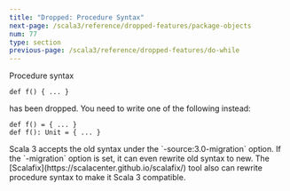 ```yaml
---
title: "Dropped: Procedure Syntax"
next-page: /scala3/reference/dropped-features/package-objects
num: 77
type: section
previous-page: /scala3/reference/dropped-features/do-while
---
```


<!-- THIS FILE HAS BEEN GENERATED BY SCALADOC PREPROCESSOR.
    The whole process of generation the docs can be found under this README: https://github.com/lampepfl/dotty/blob/master/docs/README.md
    The source file can be found here https://github.com/lampepfl/dotty/edit/master/docs/docs/reference/dropped-features/procedure-syntax.md
    NOTE THAT ANY CHANGES TO THIS FILE WILL BE OVERRIDEN BY PREPROCESSOR.
-->

Procedure syntax

<div class="snippet" ><div class="buttons"></div><pre><code class="language-scala"><span id="0" class="" >def f() { ... }
</span></code></pre></div>

has been dropped. You need to write one of the following instead:

<div class="snippet" ><div class="buttons"></div><pre><code class="language-scala"><span id="0" class="" >def f() = { ... }
</span><span id="1" class="" >def f(): Unit = { ... }
</span></code></pre></div>Scala 3 accepts the old syntax under the `-source:3.0-migration` option.
If the `-migration` option is set, it can even rewrite old syntax to new.
The [Scalafix](https://scalacenter.github.io/scalafix/) tool also
can rewrite procedure syntax to make it Scala 3 compatible.
